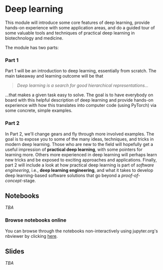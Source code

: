 # Deep learning

This module will introduce some core features of deep learning, provide hands-on experience with some application areas, and do a guided tour of some valuable tools and techniques of practical deep learning in biotechnology and medicine. 

The module has two parts:

### Part 1 
Part 1 will be an introduction to deep learning, essentially from scratch. The main takeaway and learning outcome will be that
> _Deep learning is a search for good hierarchical representations..._

...that makes a given task easy to solve. The goal is to have everybody on board with this helpful description of deep learning and provide hands-on experience with how this translates into computer code (using PyTorch) via some concrete, simple examples.

### Part 2
In Part 2, we'll change gears and fly through more involved examples. The goal is to expose you to some of the many ideas, techniques, and tricks in modern deep learning. Those who are new to the field will hopefully get a useful impression of **practical deep learning**, with some pointers for learning more. Others more experienced in deep learning will perhaps learn new tricks and be exposed to exciting approaches and applications. Finally, part 2 will include a look at how practical deep learning is part of _software engineering_, i.e., **deep learning engineering**, and what it takes to develop deep learning-based software solutions that go beyond a _proof-of-concept_-stage.

## Notebooks
_TBA_

### Browse notebooks online
You can browse through the notebooks non-interactively using jupyter.org's nbviewer by clicking [here](https://nbviewer.jupyter.org/github/MMIV-ML/HVL-MMIV-DLN-AI-2022/tree/master/1-deep_learning/).



## Slides

_TBA_
